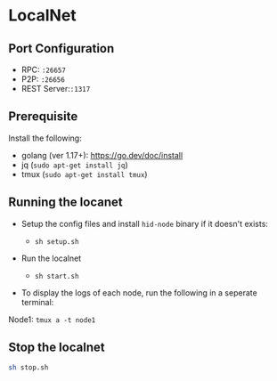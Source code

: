 # LocalNet

## Port Configuration

- RPC: `:26657`
- P2P: `:26656`
- REST Server:`:1317`

## Prerequisite

Install the following:

- golang (ver 1.17+): https://go.dev/doc/install
- jq (`sudo apt-get install jq`)
- tmux (`sudo apt-get install tmux`)

## Running the locanet

- Setup the config files and install `hid-node` binary if it doesn't exists:
  - `sh setup.sh`

- Run the localnet
  - `sh start.sh`

- To display the logs of each node, run the following in a seperate terminal:

Node1: `tmux a -t node1`<br>

## Stop the localnet

```sh
sh stop.sh
```

